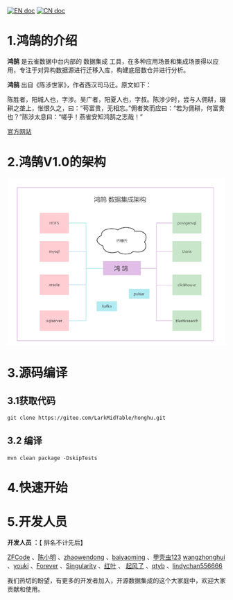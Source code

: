 

[![EN doc](https://img.shields.io/badge/document-English-blue.svg)](README.en.md)
[![CN doc](https://img.shields.io/badge/文档-中文版-blue.svg)](README.md)



# 1.鸿鹄的介绍

**鸿鹄** 是云雀数据中台内部的 数据集成 工具，在多种应用场景和集成场景得以应用，专注于对异构数据源进行迁移入库，构建底层数仓并进行分析。



**鸿鹄** 出自《陈涉世家》，作者西汉司马迁。原文如下：

陈胜者，阳城人也，字涉。吴广者，阳夏人也，字叔。陈涉少时，尝与人佣耕，辍耕之垄上，怅恨久之，曰：“苟富贵，无相忘。”佣者笑而应曰：“若为佣耕，何富贵也？”陈涉太息曰：“嗟乎！燕雀安知鸿鹄之志哉！”



[官方网站](www.larkmidtable.com)



# 2.鸿鹄V1.0的架构

![V1.0的架构图](./picture/a.jpg)



# 3.源码编译

## 3.1获取代码

```
git clone https://gitee.com/LarkMidTable/honghu.git
```

## 3.2 编译

```
mvn clean package -DskipTests
```

# 4.快速开始



# 5.开发人员

**开发人员 ：**【 排名不计先后】

 [ZFCode](https://gitee.com/ZFCode)  、[陈小明](https://gitee.com/cenzhiming) 、[zhaowendong](https://gitee.com/PK_zwd) 、[baiyaoming](https://gitee.com/baiyaoming) 、[甲壳虫123](https://gitee.com/njhuanghua) [wangzhonghui](https://gitee.com/wangzhonghui1204) 、[youki](https://gitee.com/coreland_eip) 、[Forever](https://gitee.com/GenBrother) 、[Singularity](https://gitee.com/dangzefei) 、[红叶](https://gitee.com/houstao) 、 [起风了](https://gitee.com/its_windy) 、[qtyb](https://gitee.com/qtyb) 、[lindychan556666](https://gitee.com/chenlin556666) 





我们热切的盼望，有更多的开发者加入，开源数据集成的这个大家庭中，欢迎大家贡献和使用。

